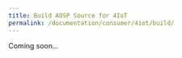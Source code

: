 ```yaml
---
title: Build AOSP Source for 4IoT
permalink: /documentation/consumer/4iot/build/
---
```


Coming soon...